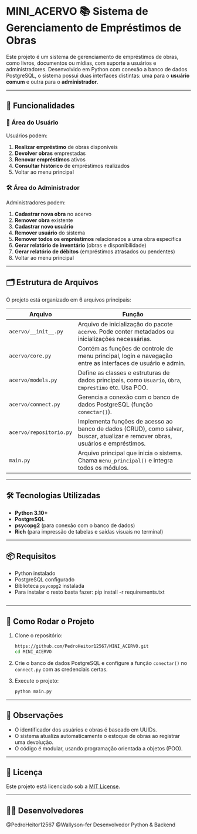 # MINI_ACERVO 📚 Sistema de Gerenciamento de Empréstimos de Obras

Este projeto é um sistema de gerenciamento de empréstimos de obras, como livros, documentos ou mídias, com suporte a usuários e administradores. Desenvolvido em Python com conexão a banco de dados PostgreSQL, o sistema possui duas interfaces distintas: uma para o **usuário comum** e outra para o **administrador**.

---

## 🚀 Funcionalidades

### 👤 Área do Usuário

Usuários podem:

1. **Realizar empréstimo** de obras disponíveis  
2. **Devolver obras** emprestadas  
3. **Renovar empréstimos** ativos  
4. **Consultar histórico** de empréstimos realizados  
0. Voltar ao menu principal

### 🛠️ Área do Administrador

Administradores podem:

1. **Cadastrar nova obra** no acervo  
2. **Remover obra** existente  
3. **Cadastrar novo usuário**  
4. **Remover usuário** do sistema  
5. **Remover todos os empréstimos** relacionados a uma obra específica  
6. **Gerar relatório de inventário** (obras e disponibilidade)  
7. **Gerar relatório de débitos** (empréstimos atrasados ou pendentes)  
0. Voltar ao menu principal

---

## 🗂 Estrutura de Arquivos

O projeto está organizado em 6 arquivos principais:

| Arquivo                | Função                                                                 |
|------------------------|------------------------------------------------------------------------|
| `acervo/__init__.py`   | Arquivo de inicialização do pacote `acervo`. Pode conter metadados ou inicializações necessárias. |
| `acervo/core.py`       | Contém as funções de controle de menu principal, login e navegação entre as interfaces de usuário e admin. |
| `acervo/models.py`     | Define as classes e estruturas de dados principais, como `Usuario`, `Obra`, `Emprestimo` etc. Usa POO. |
| `acervo/connect.py`    | Gerencia a conexão com o banco de dados PostgreSQL (função `conectar()`). |
| `acervo/repositorio.py`| Implementa funções de acesso ao banco de dados (CRUD), como salvar, buscar, atualizar e remover obras, usuários e empréstimos. |
| `main.py`              | Arquivo principal que inicia o sistema. Chama `menu_principal()` e integra todos os módulos. |

---

## 🛠️ Tecnologias Utilizadas

- **Python 3.10+**
- **PostgreSQL**
- **psycopg2** (para conexão com o banco de dados)
- **Rich** (para impressão de tabelas e saídas visuais no terminal)

---

## 📦 Requisitos

- Python instalado
- PostgreSQL configurado
- Biblioteca `psycopg2` instalada
- Para instalar o resto basta fazer:
    pip install -r requirements.txt
  ```

---

## 🧪 Como Rodar o Projeto

1. Clone o repositório:

   ```bash
   https://github.com/PedroHeitor12567/MINI_ACERVO.git
   cd MINI_ACERVO
   ```

2. Crie o banco de dados PostgreSQL e configure a função `conectar()` no `connect.py` com as credenciais certas.

3. Execute o projeto:

   ```bash
   python main.py
   ```

---

## 📌 Observações

- O identificador dos usuários e obras é baseado em UUIDs.
- O sistema atualiza automaticamente o estoque de obras ao registrar uma devolução.
- O código é modular, usando programação orientada a objetos (POO).

---

## 📄 Licença

Este projeto está licenciado sob a [MIT License](LICENSE).

---

## 👨‍💻 Desenvolvedores

@PedroHeitor12567 
@Wallyson-fer
Desenvolvedor Python & Backend